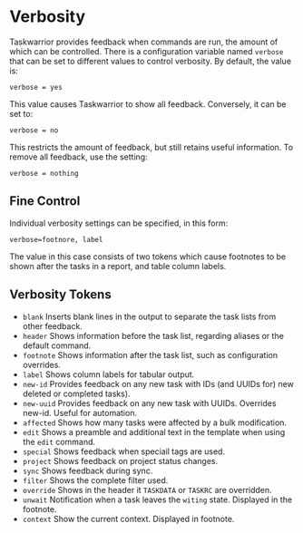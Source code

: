 # Verbosity
Taskwarrior provides feedback when commands are run, the amount of which
can be controlled. There is a configuration variable named `verbose` that 
can be set to different values to control verbosity. By default, the value is:
```
verbose = yes
```
This value causes Taskwarrior to show all feedback. Conversely, it can be set
to:
```
verbose = no
```
This restricts the amount of feedback, but still retains useful information. To 
remove all feedback, use the setting:
```
verbose = nothing
```

## Fine Control
Individual verbosity settings can be specified, in this form:
```
verbose=footnore, label
```
The value in this case consists of two tokens which cause footnotes to be
shown after the tasks in a report, and table column labels.

## Verbosity Tokens
- `blank` Inserts blank lines in the output to separate the task lists from 
other feedback.
- `header` Shows information before the task list, regarding aliases or the
default command.
- `footnote` Shows information after the task list, such as configuration
overrides.
- `label` Shows column labels for tabular output.
- `new-id` Provides feedback on any new task with IDs (and UUIDs for)
new deleted or completed tasks).
- `new-uuid` Provides feedback on any new task with UUIDs. Overrides
new-id. Useful for automation.
- `affected` Shows how many tasks were affected by a bulk modification.
- `edit` Shows a preamble and additional text in the template when using
the `edit` command.
- `special` Shows feedback when speciail tags are used.
- `project` Shows feedback on project status changes.
- `sync` Shows feedback during sync.
- `filter` Shows the complete filter used.
- `override` Shows in the header it `TASKDATA` or `TASKRC` are overridden.
- `unwait` Notification when a task leaves the `witing` state. Displayed in
the footnote.
- `context` Show the current context. Displayed in footnote.

